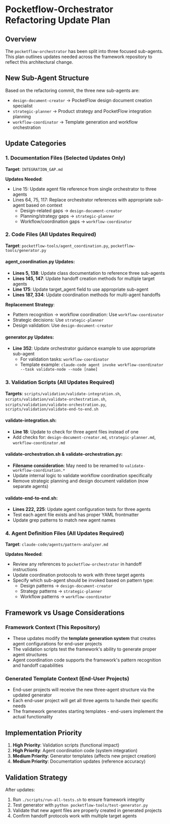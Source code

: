 # Pocketflow-Orchestrator Refactoring Update Plan

## Overview
The `pocketflow-orchestrator` has been split into three focused sub-agents. This plan outlines updates needed across the framework repository to reflect this architectural change.

## New Sub-Agent Structure
Based on the refactoring commit, the three new sub-agents are:
- `design-document-creator` → PocketFlow design document creation specialist
- `strategic-planner` → Product strategy and PocketFlow integration planning  
- `workflow-coordinator` → Template generation and workflow orchestration

## Update Categories

### 1. Documentation Files (Selected Updates Only)
**Target**: `INTEGRATION_GAP.md`

**Updates Needed**:
- Line 15: Update agent file reference from single orchestrator to three agents
- Lines 64, 75, 117: Replace orchestrator references with appropriate sub-agent based on context
  - Design-related gaps → `design-document-creator`
  - Planning/strategy gaps → `strategic-planner`  
  - Workflow/coordination gaps → `workflow-coordinator`

### 2. Code Files (All Updates Required)
**Target**: `pocketflow-tools/agent_coordination.py`, `pocketflow-tools/generator.py`

#### agent_coordination.py Updates:
- **Lines 5, 138**: Update class documentation to reference three sub-agents
- **Lines 145, 147**: Update handoff creation methods for multiple target agents
- **Line 175**: Update target_agent field to use appropriate sub-agent
- **Lines 187, 334**: Update coordination methods for multi-agent handoffs

**Replacement Strategy**:
- Pattern recognition → workflow coordination: Use `workflow-coordinator`
- Strategic decisions: Use `strategic-planner`
- Design validation: Use `design-document-creator`

#### generator.py Updates:
- **Line 352**: Update orchestrator guidance example to use appropriate sub-agent
  - For validation tasks: `workflow-coordinator`
  - Template example: `claude-code agent invoke workflow-coordinator --task validate-node --node [name]`

### 3. Validation Scripts (All Updates Required)
**Targets**: `scripts/validation/validate-integration.sh`, `scripts/validation/validate-orchestration.sh`, `scripts/validation/validate-orchestration.py`, `scripts/validation/validate-end-to-end.sh`

#### validate-integration.sh:
- **Line 18**: Update to check for three agent files instead of one
- Add checks for: `design-document-creator.md`, `strategic-planner.md`, `workflow-coordinator.md`

#### validate-orchestration.sh & validate-orchestration.py:
- **Filename consideration**: May need to be renamed to `validate-workflow-coordination.*`
- Update internal logic to validate workflow coordination specifically
- Remove strategic planning and design document validation (now separate agents)

#### validate-end-to-end.sh:
- **Lines 222, 225**: Update agent configuration tests for three agents
- Test each agent file exists and has proper YAML frontmatter
- Update grep patterns to match new agent names

### 4. Agent Definition Files (All Updates Required)
**Target**: `claude-code/agents/pattern-analyzer.md`

**Updates Needed**:
- Review any references to `pocketflow-orchestrator` in handoff instructions
- Update coordination protocols to work with three target agents
- Specify which sub-agent should be invoked based on pattern type:
  - Design patterns → `design-document-creator`
  - Strategy patterns → `strategic-planner`
  - Workflow patterns → `workflow-coordinator`

## Framework vs Usage Considerations

### Framework Context (This Repository)
- These updates modify the **template generation system** that creates agent configurations for end-user projects
- The validation scripts test the framework's ability to generate proper agent structures
- Agent coordination code supports the framework's pattern recognition and handoff capabilities

### Generated Template Context (End-User Projects)
- End-user projects will receive the new three-agent structure via the updated generator
- Each end-user project will get all three agents to handle their specific needs
- The framework generates starting templates - end-users implement the actual functionality

## Implementation Priority

1. **High Priority**: Validation scripts (functional impact)
2. **High Priority**: Agent coordination code (system integration)
3. **Medium Priority**: Generator templates (affects new project creation)
4. **Medium Priority**: Documentation updates (reference accuracy)

## Validation Strategy

After updates:
1. Run `./scripts/run-all-tests.sh` to ensure framework integrity
2. Test generator with `python pocketflow-tools/test-generator.py`
3. Validate that new agent files are properly created in generated projects
4. Confirm handoff protocols work with multiple target agents
